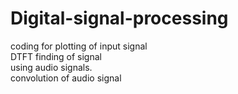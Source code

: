 # Digital-signal-processing
coding for plotting of  input signal<br />
DTFT finding of signal <br />
using audio signals.<br />
convolution of audio signal
